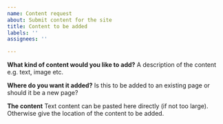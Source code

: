 ```yaml
---
name: Content request
about: Submit content for the site
title: Content to be added
labels: ''
assignees: ''

---
```


**What kind of content would you like to add?**
A description of the content e.g. text, image etc.

**Where do you want it added?**
Is this to be added to an existing page or should it be a new page?

**The content**
Text content can be pasted here directly (if not too large). Otherwise give the location of the content to be added.
